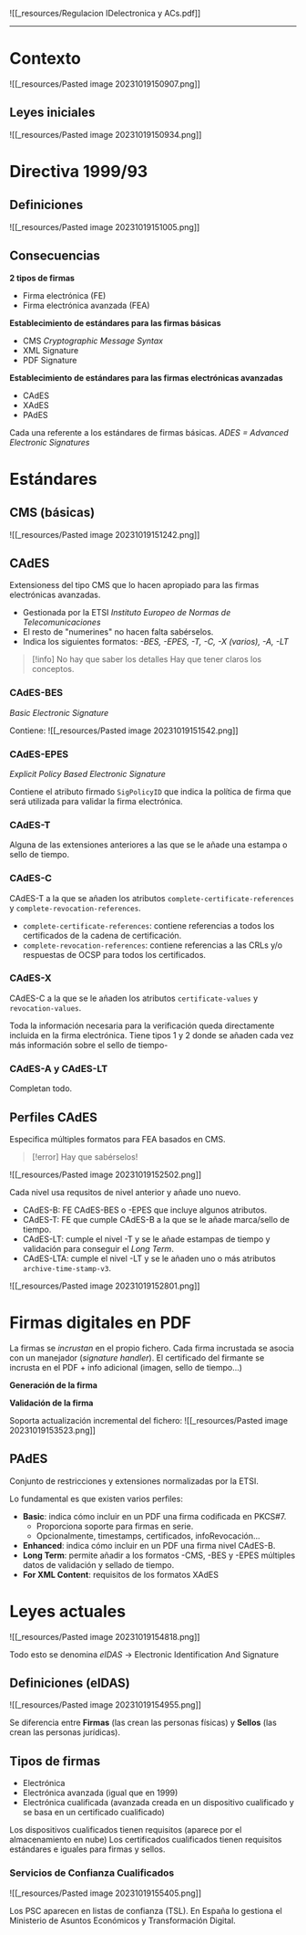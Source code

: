 
![[_resources/Regulacion IDelectronica y ACs.pdf]]

---

# Contexto
![[_resources/Pasted image 20231019150907.png]]

## Leyes iniciales
![[_resources/Pasted image 20231019150934.png]]

# Directiva 1999/93
## Definiciones
![[_resources/Pasted image 20231019151005.png]]


## Consecuencias
**2 tipos de firmas**
- Firma electrónica (FE)
- Firma electrónica avanzada (FEA)

**Establecimiento de estándares para las firmas básicas**
- CMS *Cryptographic Message Syntax*
- XML Signature
- PDF Signature

**Establecimiento de estándares para las firmas electrónicas avanzadas**
- CAdES
- XAdES
- PAdES

Cada una referente a los estándares de firmas básicas.
*ADES = Advanced Electronic Signatures*


# Estándares

## CMS (básicas)
![[_resources/Pasted image 20231019151242.png]]

## CAdES
Extensioness del tipo CMS que lo hacen apropiado para las firmas electrónicas avanzadas.

- Gestionada por la ETSI *Instituto Europeo de Normas de Telecomunicaciones*
- El resto de "numerines" no hacen falta sabérselos.
- Indica los siguientes formatos: *-BES, -EPES, -T, -C, -X (varios), -A, -LT*

> [!info] No hay que saber los detalles
>Hay que tener claros los conceptos.


### CAdES-BES
*Basic Electronic Signature*

Contiene:
![[_resources/Pasted image 20231019151542.png]]

### CAdES-EPES
*Explicit Policy Based Electronic Signature*

Contiene el atributo firmado `SigPolicyID` que indica la política de firma que será utilizada para validar la firma electrónica.

### CAdES-T
Alguna de las extensiones anteriores a las que se le añade una estampa o sello de tiempo.


### CAdES-C
CAdES-T a la que se añaden los atributos `complete-certificate-references` y `complete-revocation-references`.

- `complete-certificate-references`: contiene referencias a todos los certificados de la cadena de certificación.
- `complete-revocation-references`: contiene referencias a las CRLs y/o respuestas de OCSP para todos los certificados.

### CAdES-X
CAdES-C a la que se le añaden los atributos `certificate-values` y `revocation-values`.

Toda la información necesaria para la verificación queda directamente incluida en la firma electrónica.
Tiene tipos 1 y 2 donde se añaden cada vez más información sobre el sello de tiempo-

### CAdES-A y CAdES-LT
Completan todo.

## Perfiles CAdES
Especifica múltiples formatos para FEA basados en CMS.

> [!error] Hay que sabérselos!

![[_resources/Pasted image 20231019152502.png]]

Cada nivel usa requsitos de nivel anterior y añade uno nuevo.
- CAdES-B: FE CAdES-BES o -EPES que incluye algunos atributos.
- CAdES-T: FE que cumple CAdES-B a la que se le añade marca/sello de tiempo.
- CAdES-LT: cumple el nivel -T y se le añade estampas de tiempo y validación para conseguir el *Long Term*.
- CAdES-LTA: cumple el nivel -LT y se le añaden uno o más atributos `archive-time-stamp-v3`. 

![[_resources/Pasted image 20231019152801.png]]

# Firmas digitales en PDF
La firmas se *incrustan* en el propio fichero. Cada firma incrustada se asocia con un manejador (*signature handler*). El certificado del firmante se incrusta en el PDF + info adicional (imagen, sello de tiempo...)

**Generación de la firma**

**Validación de la firma**

Soporta actualización incremental del fichero:
![[_resources/Pasted image 20231019153523.png]]

## PAdES
Conjunto de restricciones y extensiones normalizadas por la ETSI.

Lo fundamental es que existen varios perfiles:
- **Basic**: indica cómo incluir en un PDF una firma codificada en PKCS#7.
	- Proporciona soporte para firmas en serie.
	- Opcionalmente, timestamps, certificados, infoRevocación...
- **Enhanced**: indica cómo incluir en un PDF una firma nivel CAdES-B.
- **Long Term**: permite añadir a los formatos -CMS, -BES y -EPES múltiples datos de validación y sellado de tiempo.
- **For XML Content**: requisitos de los formatos XAdES

# Leyes actuales
![[_resources/Pasted image 20231019154818.png]]

Todo esto se denomina *eIDAS* → Electronic Identification And Signature

## Definiciones (eIDAS)
![[_resources/Pasted image 20231019154955.png]]

Se diferencia entre **Firmas** (las crean las personas físicas) y **Sellos** (las crean las personas jurídicas).

## Tipos de firmas
- Electrónica
- Electrónica avanzada (igual que en 1999)
- Electrónica cualificada (avanzada creada en un dispositivo cualificado y se basa en un certificado cualificado)

Los dispositivos cualificados tienen requisitos (aparece por el almacenamiento en nube)
Los certificados cualificados tienen requisitos estándares e iguales para firmas y sellos.

### Servicios de Confianza Cualificados
![[_resources/Pasted image 20231019155405.png]]

Los PSC aparecen en listas de confianza (TSL). En España lo gestiona el Ministerio de Asuntos Económicos y Transformación Digital.